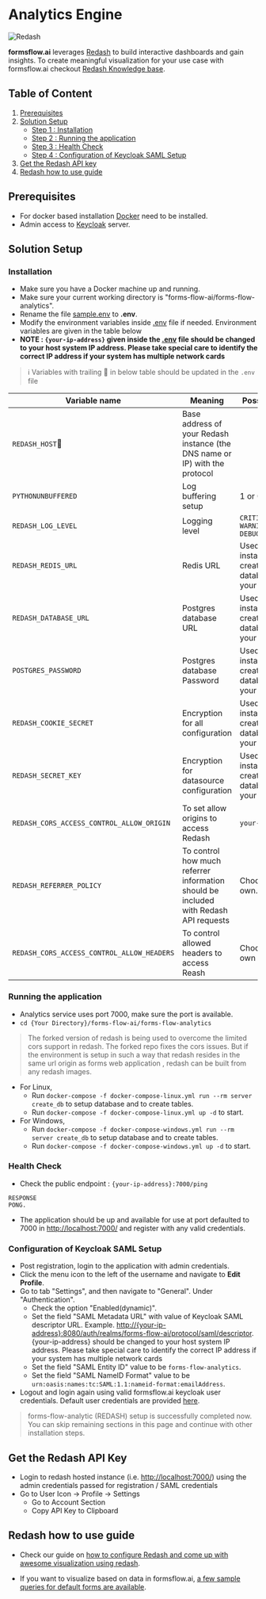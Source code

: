 # Analytics Engine

![Redash](https://img.shields.io/badge/Redash-10.1.0-blue)

**formsflow.ai** leverages [Redash](https://github.com/getredash/redash) to build interactive
dashboards and gain insights. To create meaningful visualization for
your use case with formsflow.ai checkout [Redash Knowledge base](https://redash.io/help/).

## Table of Content

1. [Prerequisites](#prerequisites)
2. [Solution Setup](#solution-setup)
   * [Step 1 : Installation](#installation)
   * [Step 2 : Running the application](#running-the-application)
   * [Step 3 : Health Check](#health-check)
   * [Step 4 : Configuration of Keycloak SAML Setup](#configuration-of-keycloak-saml-setup)
3. [Get the Redash API key](#get-the-redash-api-key)
4. [Redash how to use guide](#redash-how-to-use-guide)

## Prerequisites

* For docker based installation [Docker](https://docker.com) need to be installed.
* Admin access to [Keycloak](../forms-flow-idm/keycloak) server.

## Solution Setup

### Installation

* Make sure you have a Docker machine up and running.
* Make sure your current working directory is "forms-flow-ai/forms-flow-analytics".
* Rename the file [sample.env](./sample.env) to **.env**.
* Modify the environment variables inside [.env](./sample.env) file if needed. Environment variables are given in the table below
* **NOTE : `{your-ip-address}` given inside the [.env](./sample.env) file should be changed to your host system IP address. Please take special care to identify the correct IP address if your system has multiple network cards**

> :information_source: Variables with trailing :triangular_flag_on_post: in below table should be updated in the `.env` file

Variable name | Meaning | Possible values | Default value |
--- | --- | --- | ---
`REDASH_HOST`:triangular_flag_on_post:| Base address of your Redash instance (the DNS name or IP) with the protocol | | <http://{your-ip-address}:7000/redash>
`PYTHONUNBUFFERED`|Log buffering setup|1 or 0 | 1
`REDASH_LOG_LEVEL`|Logging level|`CRITICAL, ERROR, WARNING, INFO, DEBUG, NOTSET` | ERROR
`REDASH_REDIS_URL`|Redis URL|Used on installation to create the database.Choose your own.|`redis://redis:6379/0`
`REDASH_DATABASE_URL`|Postgres database URL|Used on installation to create the database.Choose your own.|`postgresql://postgres@postgres/postgres`
`POSTGRES_PASSWORD`|Postgres database Password|Used on installation to create the database.Choose your own.|`postgres`
`REDASH_COOKIE_SECRET`|Encryption for all configuration|Used on installation to create the database.Choose your own.|`redash-selfhosted`
`REDASH_SECRET_KEY`|Encryption for datasource configuration|Used on installation to create the database.Choose your own.|`redash-selfhosted`
`REDASH_CORS_ACCESS_CONTROL_ALLOW_ORIGIN`| To set allow origins to access Redash | `your-domain.com` | `*`
`REDASH_REFERRER_POLICY`| To control how much referrer information should be included with Redash API requests | Choose your own. | `no-referrer-when-downgrade`
`REDASH_CORS_ACCESS_CONTROL_ALLOW_HEADERS` | To control allowed headers to access Reash | Choose on your own | `Content-Type, Authorization`
  
### Running the application

* Analytics service uses port 7000, make sure the port is available.
* `cd {Your Directory}/forms-flow-ai/forms-flow-analytics`

> The forked version of redash is being used to overcome the limited cors support in redash. The forked repo fixes the cors issues. But if the environment is setup in such a way that redash resides in the same url origin as forms web application , redash can be built from any redash images.

* For Linux,
  * Run `docker-compose -f docker-compose-linux.yml run --rm server create_db` to setup database and to create tables.
  * Run `docker-compose -f docker-compose-linux.yml up -d` to start.
* For Windows,
  * Run `docker-compose -f docker-compose-windows.yml run --rm server create_db` to setup database and to create tables.
  * Run `docker-compose -f docker-compose-windows.yml up -d` to start.

### Health Check

- Check the public endpoint : `{your-ip-address}:7000/ping`

```
RESPONSE
PONG.
```

- The application should be up and available for use at port defaulted to 7000 in  <http://localhost:7000/> and register with any valid credentials.
    

### Configuration of Keycloak SAML Setup

* Post registration, login to the application with admin credentials.
* Click the menu icon to the left of the username and navigate to **Edit Profile**.
* Go to tab "Settings", and then navigate to "General". Under "Authentication".
  * Check the option "Enabled(dynamic)".
  * Set the field "SAML Metadata URL" with value of Keycloak SAML descriptor URL. Example. <http://{your-ip-address}:8080/auth/realms/forms-flow-ai/protocol/saml/descriptor>. {your-ip-address} should be changed to your host system IP address. Please take special care to identify the correct IP address if your system has multiple network cards
  * Set the field "SAML Entity ID" value to be `forms-flow-analytics`.
  * Set the field "SAML NameID Format" value to be `urn:oasis:names:tc:SAML:1.1:nameid-format:emailAddress`.
* Logout and login again using valid formsflow.ai keycloak user credentials. Default user credentials are provided [here](../forms-flow-idm/keycloak/README.md#formsflow-ai-user-credentials).

> forms-flow-analytic (REDASH) setup is successfully completed now. You can skip remaining sections in this page and continue with other installation steps.

## Get the Redash API Key

* Login to redash hosted instance  (i.e. <http://localhost:7000/>) using the admin credentials passed for registration / SAML credentials
* Go to User Icon -> Profile -> Settings
  * Go to Account Section
  * Copy API Key to Clipboard

## Redash how to use guide

* Check our guide on [how to configure Redash and come up with awesome visualization using redash](./docs/README.md).

* If you want to visualize based on data in formsflow.ai, [a few sample queries for default forms are available](./docs/sample_queries.md).

